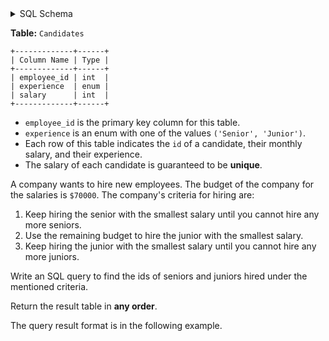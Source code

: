 <details>
<summary> SQL Schema</summary>

```sql
DROP TABLE IF EXISTS Candidates;

CREATE TABLE IF NOT EXISTS
  Candidates (employee_id int, experience ENUM('Senior', 'Junior'), salary int);

INSERT INTO
  Candidates (employee_id, experience, salary)
VALUES
  ('1', 'Junior', '10000'),
  ('9', 'Junior', '15000'),
  ('2', 'Senior', '20000'),
  ('11', 'Senior', '16000'),
  ('13', 'Senior', '50000'),
  ('4', 'Junior', '40000');
```

</details>

**Table:** `Candidates`

```
+-------------+------+
| Column Name | Type |
+-------------+------+
| employee_id | int  |
| experience  | enum |
| salary      | int  |
+-------------+------+
```

- `employee_id` is the primary key column for this table.
- `experience` is an enum with one of the values `('Senior', 'Junior')`.
- Each row of this table indicates the `id` of a candidate, their monthly salary, and their experience.
- The salary of each candidate is guaranteed to be **unique**.

A company wants to hire new employees. The budget of the company for the salaries is `$70000`. The company's criteria for hiring are:

1. Keep hiring the senior with the smallest salary until you cannot hire any more seniors.
2. Use the remaining budget to hire the junior with the smallest salary.
3. Keep hiring the junior with the smallest salary until you cannot hire any more juniors.

Write an SQL query to find the ids of seniors and juniors hired under the mentioned criteria.

Return the result table in **any order**.

The query result format is in the following example.